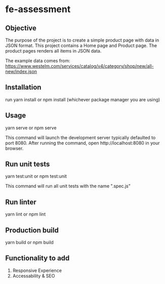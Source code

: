 # fe-assessment

## Objective
The purpose of the project is to create a simple product page with data in JSON format. This project contains a Home page and Product page. The product pages renders all items in JSON data.

The example data comes from: https://www.westelm.com/services/catalog/v4/category/shop/new/all-new/index.json

## Installation
run yarn install or npm install (whichever package manager you are using)

## Usage
yarn serve or npm serve

This command will launch the development server typically defaulted to port 8080. After running the command, open http://localhost:8080 in your browser.

## Run unit tests
yarn test:unit or npm test:unit

This command will run all unit tests with the name ".spec.js"

## Run linter
yarn lint or npm lint

## Production build
yarn build or npm build

## Functionality to add

1. Responsive Experience
2. Accessability & SEO
